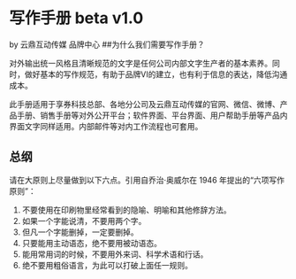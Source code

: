 # 写作手册 beta v1.0
by 云鼎互动传媒 品牌中心
##为什么我们需要写作手册？

对外输出统一风格且清晰规范的文字是任何公司内部文字生产者的基本素养。同时，做好基本的写作规范，有助于品牌VI的建立，也有利于信息的表达，降低沟通成本。

此手册适用于享券科技总部、各地分公司及云鼎互动传媒的官网、微信、微博、产品手册、销售手册等对外公开平台；软件界面、平台界面、用户帮助手册等产品内界面文字同样适用。内部邮件等对内工作流程也可套用。

## 总纲

请在大原则上尽量做到以下六点。引用自乔治·奥威尔在 1946 年提出的“六项写作原则”：

1. 不要使用在印刷物里经常看到的隐喻、明喻和其他修辞方法。
2. 如果一个字能说清，不要用两个字。
3. 但凡一个字能删掉，一定要删掉。
4. 只要能用主动语态，绝不要用被动语态。
5. 能用常用词的时候，不要用外来词、科学术语和行话。
6. 绝不要用粗俗语言，为此可以打破上面任一规则。

